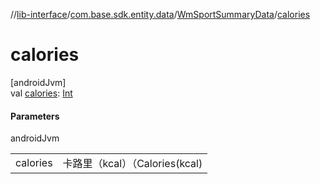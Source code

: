 //[lib-interface](../../../index.md)/[com.base.sdk.entity.data](../index.md)/[WmSportSummaryData](index.md)/[calories](calories.md)

# calories

[androidJvm]\
val [calories](calories.md): [Int](https://kotlinlang.org/api/latest/jvm/stdlib/kotlin/-int/index.html)

#### Parameters

androidJvm

| | |
|---|---|
| calories | 卡路里（kcal）（Calories(kcal) |
